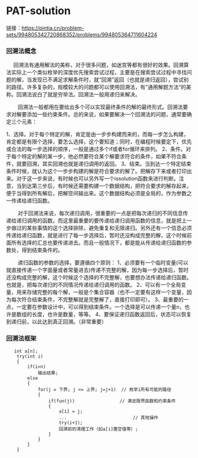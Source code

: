 # PAT-solution
链接：https://pintia.cn/problem-sets/994805342720868352/problems/994805364711604224
### 回溯法概念
     回溯法有通用解法的美称，对于很多问题，如迷宫等都有很好的效果。回溯算法实际上一个类似枚举的深度优先搜索尝试过程，主要是在搜索尝试过程中寻找问题的解，当发现已不满足求解条件时，就“回溯”返回（也就是递归返回），尝试别的路径。许多复杂的，规模较大的问题都可以使用回溯法，有“通用解题方法”的美称。回溯法说白了就是穷举法。回溯法一般用递归来解决。

        回溯法一般都用在要给出多个可以实现最终条件的解的最终形式。回溯法要求对解要添加一些约束条件。总的来说，如果要解决一个回溯法的问题，通常要确定三个元素：

1、选择。对于每个特定的解，肯定是由一步步构建而来的，而每一步怎么构建，肯定都是有限个选择，要怎么选择，这个要知道；同时，在编程时候要定下，优先或合法的每一步选择的顺序，一般是通过多个if或者for循环来排列。
2、条件。对于每个特定的解的某一步，他必然要符合某个解要求符合的条件，如果不符合条件，就要回溯，其实回溯也就是递归调用的返回。
3、结束。当到达一个特定结束条件时候，就认为这个一步步构建的解是符合要求的解了。把解存下来或者打印出来。对于这一步来说，有时候也可以另外写一个issolution函数来进行判断。注意，当到达第三步后，有时候还需要构建一个数据结构，把符合要求的解存起来，便于当得到所有解后，把解空间输出来。这个数据结构必须是全局的，作为参数之一传递给递归函数。


        对于回溯法来说，每次递归调用，很重要的一点是把每次递归的不同信息传递给递归调用的函数。而这里最重要的要传递给递归调用函数的信息，就是把上一步做过的某些事情的这个选择排除，避免重复和无限递归。另外还有一个信息必须传递给递归函数，就是进行了每一步选择后，暂时还没构成完整的解，这个时候前面所有选择的汇总也要传递进去。而且一般情况下，都是能从传递给递归函数的参数处，得到结束条件的。

        递归函数的参数的选择，要遵循四个原则：
1、必须要有一个临时变量(可以就直接传递一个字面量或者常量进去)传递不完整的解，因为每一步选择后，暂时还没构成完整的解，这个时候这个选择的不完整解，也要想办法传递给递归函数。也就是，把每次递归的不同情况传递给递归调用的函数。
2、可以有一个全局变量，用来存储完整的每个解，一般是个集合容器（也不一定要有这样一个变量，因为每次符合结束条件，不完整解就是完整解了，直接打印即可）。
3、最重要的一点，一定要在参数设计中，可以得到结束条件。一个选择是可以传递一个量n，也许是数组的长度，也许是数量，等等。
4、要保证递归函数返回后，状态可以恢复到递归前，以此达到真正回溯。（非常重要）

### 回溯法框架
```
   int a[n];
    try(int i)
    {
        if(i>n)
            输出结果;
        else
        {
            for(j = 下界; j <= 上界; j=j+1)  // 枚举i所有可能的路径
            {
                if(fun(j))                 // 满足限界函数和约束条件
                {
                    a[i] = j;
                    ...                         // 其他操作
                    try(i+1);
                    回溯前的清理工作（如a[i]置空值等）;
                }
            }
        }
    }
```
